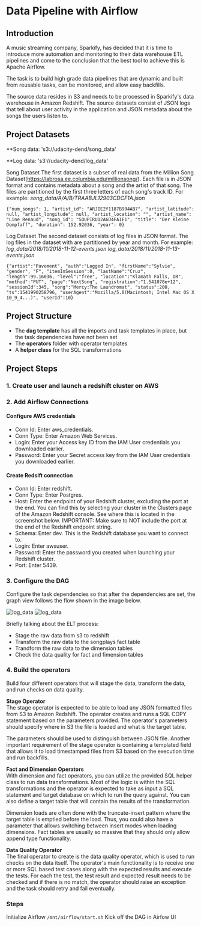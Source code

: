 # Data Pipeline with Airflow

## Introduction

A music streaming company, Sparkify, has decided that it is time to introduce more automation and monitoring to their data warehouse ETL pipelines and come to the conclusion that the best tool to achieve this is Apache Airflow.

The task is to build high grade data pipelines that are dynamic and built from reusable tasks, can be monitored, and allow easy backfills.

The source data resides in S3 and needs to be processed in Sparkify's data warehouse in Amazon Redshift. The source datasets consist of JSON logs that tell about user activity in the application and JSON metadata about the songs the users listen to.


## Project Datasets

**Song data: 's3://udacity-dend/song_data'

**Log data: 's3://udacity-dend/log_data'


Song Dataset
The first dataset is a subset of real data from the Million Song Dataset(https://labrosa.ee.columbia.edu/millionsong/). Each file is in JSON format and contains metadata about a song and the artist of that song. The files are partitioned by the first three letters of each song's track ID. For example: *song_data/A/A/B/TRAABJL12903CDCF1A.json*

```{"num_songs": 1, "artist_id": "ARJIE2Y1187B994AB7", "artist_latitude": null, "artist_longitude": null, "artist_location": "", "artist_name": "Line Renaud", "song_id": "SOUPIRU12A6D4FA1E1", "title": "Der Kleine Dompfaff", "duration": 152.92036, "year": 0}```

Log Dataset
The second dataset consists of log files in JSON format. The log files in the dataset with are partitioned by year and month. For example: *log_data/2018/11/2018-11-12-events.json log_data/2018/11/2018-11-13-events.json*

```{"artist":"Pavement", "auth":"Logged In", "firstName":"Sylvie", "gender", "F", "itemInSession":0, "lastName":"Cruz", "length":99.16036, "level":"free", "location":"Klamath Falls, OR", "method":"PUT", "page":"NextSong", "registration":"1.541078e+12", "sessionId":345, "song":"Mercy:The Laundromat", "status":200, "ts":1541990258796, "userAgent":"Mozilla/5.0(Macintosh; Intel Mac OS X 10_9_4...)", "userId":10}```


## Project Structure
* The **dag template** has all the imports and task templates in place, but the task dependencies have not been set
* The **operators** folder with operator templates
* A **helper class** for the SQL transformations  


## Project Steps
### 1. Create user and launch a redshift cluster on AWS


### 2. Add Airflow Connections
#### Configure AWS credentials
* Conn Id: Enter aws_credentials.    
* Conn Type: Enter Amazon Web Services.  
* Login: Enter your Access key ID from the IAM User credentials you downloaded earlier.  
* Password: Enter your Secret access key from the IAM User credentials you downloaded earlier.  


#### Create Redsift connection
* Conn Id: Enter redshift.  
* Conn Type: Enter Postgres.  
* Host: Enter the endpoint of your Redshift cluster, excluding the port at the end. You can find this by selecting your cluster in the Clusters page of the Amazon Redshift console. See where this is located in the screenshot below. IMPORTANT: Make sure to NOT include the port at the end of the Redshift endpoint string.  
* Schema: Enter dev. This is the Redshift database you want to connect to.  
* Login: Enter awsuser.  
* Password: Enter the password you created when launching your Redshift cluster.
* Port: Enter 5439.  


### 3. Configure the DAG
Configure the task dependencies so that after the dependencies are set, the graph view follows the flow shown in the image below.

![log_data](images/dag1.png)
![log_data](images/dag2.png)
        
Briefly talking about the ELT process:  
* Stage the raw data from s3 to redshift  
* Transform the raw data to the songplays fact table  
* Trandform the raw data to the dimension tables  
* Check the data quality for fact and fimension tables  

### 4. Build the operators
Build four different operators that will stage the data, transform the data, and run checks on data quality.

**Stage Operator**  
The stage operator is expected to be able to load any JSON formatted files from S3 to Amazon Redshift. The operator creates and runs a SQL COPY statement based on the parameters provided. The operator's parameters should specify where in S3 the file is loaded and what is the target table.

The parameters should be used to distinguish between JSON file. Another important requirement of the stage operator is containing a templated field that allows it to load timestamped files from S3 based on the execution time and run backfills.

**Fact and Dimension Operators**   
With dimension and fact operators, you can utilize the provided SQL helper class to run data transformations. Most of the logic is within the SQL transformations and the operator is expected to take as input a SQL statement and target database on which to run the query against. You can also define a target table that will contain the results of the transformation.

Dimension loads are often done with the truncate-insert pattern where the target table is emptied before the load. Thus, you could also have a parameter that allows switching between insert modes when loading dimensions. Fact tables are usually so massive that they should only allow append type functionality.

**Data Quality Operator**  
The final operator to create is the data quality operator, which is used to run checks on the data itself. The operator's main functionality is to receive one or more SQL based test cases along with the expected results and execute the tests. For each the test, the test result and expected result needs to be checked and if there is no match, the operator should raise an exception and the task should retry and fail eventually.

### Steps
Initialize Airflow `/mnt/airflow/start.sh`
Kick off the DAG in Airfow UI


